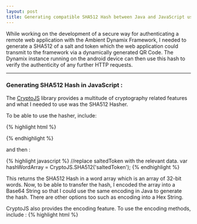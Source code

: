 ```yaml
---
layout: post
title: Generating compatible SHA512 Hash between Java and JavaScript using CryptoJS
---
```


While working on the development of a secure way for authenticating a remote web application with the Ambient Dynamix Framework, I needed to generate a SHA512 of a salt and token which the web application could transmit to the framework via a dynamically generated QR Code. The Dynamix instance running on the android device can then use this hash to verify the authenticity of any further HTTP requests.

-----

### Generating SHA512 Hash in JavaScript :
The [CryptoJS](https://code.google.com/p/crypto-js/) library provides a multitude of cryptography related features and what I needed to use was the SHA512 Hasher.

To be able to use the hasher, include:

{% highlight html %}
<script type="text/javascript" src="http://crypto-js.googlecode.com/svn/tags/3.1.2/build/components/core-min.js"></script>
<script type="text/javascript" src="http://crypto-js.googlecode.com/svn/tags/3.1.2/build/rollups/sha256.js"></script>
{% endhighlight %}

and then : 

{% highlight javascript %}
//replace saltedToken with the relevant data.
var hashWordArray = CryptoJS.SHA512('saltedToken');
{% endhighlight %}

This returns the SHA512 Hash in a word array which is an array of 32-bit words. Now, to be able to transfer the hash, I encoded the array into a Base64 String so that I could use the same encoding in Java to generate the hash. There are other options too such as encoding into a Hex String.

CryptoJS also provides the encoding feature. To use the encoding methods, include :
{% highlight html %}
<script src="http://crypto-js.googlecode.com/svn/tags/3.1.2/build/components/enc-base64-min.js" type="text/javascript">
{% endhighlight %}

and then :
{% highlight javascript %}
var base64HashString = hashWordArray.toString(CryptoJS.enc.Base64);
{% endhighlight %}

### Generating SHA512 Hash in Java :
Now, to be able to verify the authenticity in Java, for a given String, I should be able to generate the same SHA512 Hash and this can be done using the following code :
{% highlight java %}
MessageDigest md = null;
String saltedToken = "saltedToken";
try {
    md = MessageDigest.getInstance("SHA-512");
    md.update(saltedToken.getBytes());
    byte byteData[] = md.digest();
    String base64 = Base64.encodeToString(byteData, Base64.NO_WRAP);
} catch (NoSuchAlgorithmException e) {
    Log.w(TAG, "Could not load MessageDigest: SHA-512");
    return false;
}
{% endhighlight %}

The important thing to note here is the Base64.NO_WRAP flag which ensures that while encoding, the encoder should omit all line terminators which is exactly what the JS encoder does.

Cheers! :D


